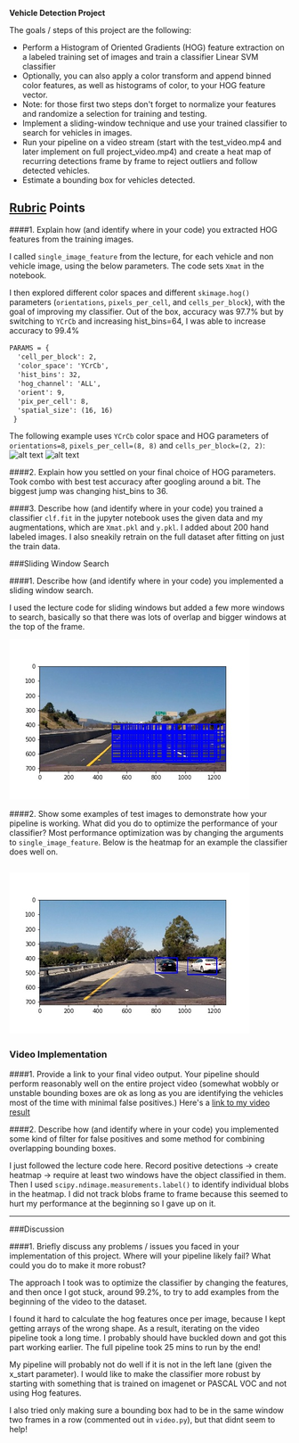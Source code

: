 **Vehicle Detection Project**

The goals / steps of this project are the following:

* Perform a Histogram of Oriented Gradients (HOG) feature extraction on a labeled training set of images and train a classifier Linear SVM classifier
* Optionally, you can also apply a color transform and append binned color features, as well as histograms of color, to your HOG feature vector.
* Note: for those first two steps don't forget to normalize your features and randomize a selection for training and testing.
* Implement a sliding-window technique and use your trained classifier to search for vehicles in images.
* Run your pipeline on a video stream (start with the test_video.mp4 and later implement on full project_video.mp4) and create a heat map of recurring detections frame by frame to reject outliers and follow detected vehicles.
* Estimate a bounding box for vehicles detected.

[//]: # (Image References)
[image1]: ./examples/car_features.png
[image1b]: ./examples/not_car_features.png
[image3]: ./examples/sliding_windows.jpg
[image4]: ./examples/test4.jpg

## [Rubric](https://review.udacity.com/#!/rubrics/513/view) Points

####1. Explain how (and identify where in your code) you extracted HOG features from the training images.

I called `single_image_feature` from the lecture, for each vehicle and non vehicle image, using the below parameters.
The code sets `Xmat` in the notebook.



I then explored different color spaces and different `skimage.hog()` parameters (`orientations`, `pixels_per_cell`, and `cells_per_block`), with the goal of improving my classifier. Out of the box, accuracy was 97.7% but by switching to `YCrCb` and increasing hist_bins=64, I was able to increase accuracy to 99.4%
```{python}
PARAMS = {
  'cell_per_block': 2,
  'color_space': 'YCrCb',
  'hist_bins': 32,
  'hog_channel': 'ALL',
  'orient': 9,
  'pix_per_cell': 8,
  'spatial_size': (16, 16)
 }
 ```

The following example uses `YCrCb` color space and HOG parameters of `orientations=8`, `pixels_per_cell=(8, 8)` and `cells_per_block=(2, 2)`:
![alt text][image1]
![alt text][image1b]


####2. Explain how you settled on your final choice of HOG parameters.
Took combo with best test accuracy after googling around a bit. The biggest jump was changing hist_bins to 36.


####3. Describe how (and identify where in your code) you trained a classifier 
`clf.fit` in the jupyter notebook uses the given data and my augmentations, which are `Xmat.pkl` and `y.pkl`.
I added about 200 hand labeled images. I also sneakily retrain on the full dataset after fitting on just the train data.


###Sliding Window Search

####1. Describe how (and identify where in your code) you implemented a sliding window search. 

I used the lecture code for sliding windows but added a few more windows to search, 
basically so that there was lots of overlap and bigger windows at the top of the frame.


![alt text][image3]

####2. Show some examples of test images to demonstrate how your pipeline is working.  What did you do to optimize the performance of your classifier?
Most performance optimization was by changing the arguments to `single_image_feature`.
Below is the heatmap for an example the classifier does well on.

![alt text][image4]
---

### Video Implementation

####1. Provide a link to your final video output.  Your pipeline should perform reasonably well on the entire project video (somewhat wobbly or unstable bounding boxes are ok as long as you are identifying the vehicles most of the time with minimal false positives.)
Here's a [link to my video result](./P5_final.mp4)


####2. Describe how (and identify where in your code) you implemented some kind of filter for false positives and some method for combining overlapping bounding boxes.

I just followed the lecture code here. Record positive detections -> create heatmap -> require at least two windows have the object classified in them.
Then I used `scipy.ndimage.measurements.label()` to identify individual blobs in the heatmap. 
I did not track blobs frame to frame because this seemed to hurt my performance at the beginning so I gave up on it.

---

###Discussion

####1. Briefly discuss any problems / issues you faced in your implementation of this project.  Where will your pipeline likely fail?  What could you do to make it more robust?

The approach I took was to optimize the classifier by changing the features, and then once I got stuck, around 99.2%,
to try to add examples from the beginning of the video to the dataset.

I found it hard to calculate the hog features once per image, because I kept getting arrays of the wrong shape.
As a result, iterating on the video pipeline took a long time. I probably should have buckled down and got this part working earlier.
The full pipeline took 25 mins to run by the end!

My pipeline will probably not do well if it is not in the left lane (given the x_start parameter). 
I would like to make the classifier more robust by starting with something that is trained on imagenet or PASCAL VOC and not using Hog features.

I also tried only making sure a bounding box had to be in the same window two frames in a row (commented out in `video.py`),
but that didnt seem to help!

